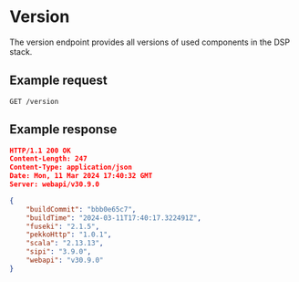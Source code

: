 <!---
 * Copyright © 2021 - 2025 Swiss National Data and Service Center for the Humanities and/or DaSCH Service Platform contributors.
 * SPDX-License-Identifier: Apache-2.0
-->

# Version

The version endpoint provides all versions of used components in the DSP stack.

## Example request

`GET /version`

## Example response

```json
HTTP/1.1 200 OK
Content-Length: 247
Content-Type: application/json
Date: Mon, 11 Mar 2024 17:40:32 GMT
Server: webapi/v30.9.0

{
    "buildCommit": "bbb0e65c7",
    "buildTime": "2024-03-11T17:40:17.322491Z",
    "fuseki": "2.1.5",
    "pekkoHttp": "1.0.1",
    "scala": "2.13.13",
    "sipi": "3.9.0",
    "webapi": "v30.9.0"
}

```
